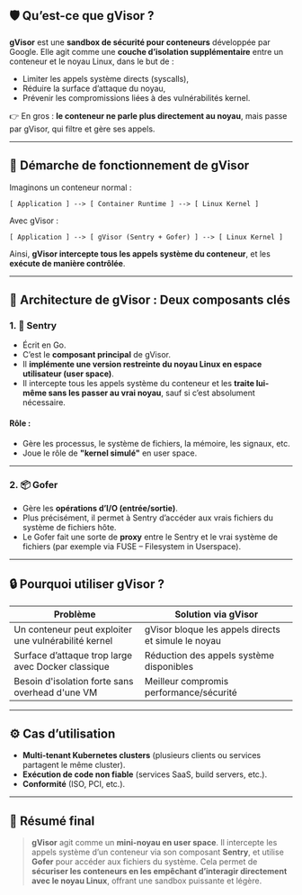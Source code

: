 ## 🛡️ Qu’est-ce que **gVisor** ?

**gVisor** est une **sandbox de sécurité pour conteneurs** développée par Google. Elle agit comme une **couche d’isolation supplémentaire** entre un conteneur et le noyau Linux, dans le but de :

* Limiter les appels système directs (syscalls),
* Réduire la surface d’attaque du noyau,
* Prévenir les compromissions liées à des vulnérabilités kernel.

👉 En gros : **le conteneur ne parle plus directement au noyau**, mais passe par gVisor, qui filtre et gère ses appels.

---

## 🔁 Démarche de fonctionnement de **gVisor**

Imaginons un conteneur normal :

```plaintext
[ Application ] --> [ Container Runtime ] --> [ Linux Kernel ]
```

Avec gVisor :

```plaintext
[ Application ] --> [ gVisor (Sentry + Gofer) ] --> [ Linux Kernel ]
```

Ainsi, **gVisor intercepte tous les appels système du conteneur**, et les **exécute de manière contrôlée**.

---

## 🧱 Architecture de gVisor : Deux composants clés

### 1. 🧠 **Sentry**

* Écrit en Go.
* C’est le **composant principal** de gVisor.
* Il **implémente une version restreinte du noyau Linux en espace utilisateur (user space)**.
* Il intercepte tous les appels système du conteneur et les **traite lui-même sans les passer au vrai noyau**, sauf si c’est absolument nécessaire.

#### Rôle :

* Gère les processus, le système de fichiers, la mémoire, les signaux, etc.
* Joue le rôle de **"kernel simulé"** en user space.

---

### 2. 📦 **Gofer**

* Gère les **opérations d’I/O (entrée/sortie)**.
* Plus précisément, il permet à Sentry d’accéder aux vrais fichiers du système de fichiers hôte.
* Le Gofer fait une sorte de **proxy** entre le Sentry et le vrai système de fichiers (par exemple via FUSE – Filesystem in Userspace).

---

## 🔒 Pourquoi utiliser gVisor ?

| Problème                                             | Solution via gVisor                                 |
| ---------------------------------------------------- | --------------------------------------------------- |
| Un conteneur peut exploiter une vulnérabilité kernel | gVisor bloque les appels directs et simule le noyau |
| Surface d’attaque trop large avec Docker classique   | Réduction des appels système disponibles            |
| Besoin d'isolation forte sans overhead d'une VM      | Meilleur compromis performance/sécurité             |

---

## ⚙️ Cas d’utilisation

* **Multi-tenant Kubernetes clusters** (plusieurs clients ou services partagent le même cluster).
* **Exécution de code non fiable** (services SaaS, build servers, etc.).
* **Conformité** (ISO, PCI, etc.).

---

## 📌 Résumé final

> **gVisor** agit comme un **mini-noyau en user space**. Il intercepte les appels système d’un conteneur via son composant **Sentry**, et utilise **Gofer** pour accéder aux fichiers du système. Cela permet de **sécuriser les conteneurs en les empêchant d’interagir directement avec le noyau Linux**, offrant une sandbox puissante et légère.

